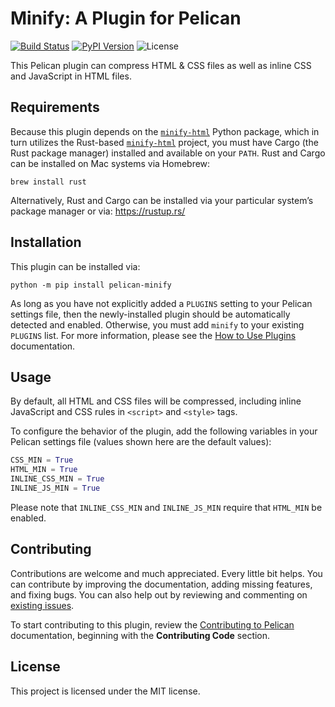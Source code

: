 Minify: A Plugin for Pelican
============================

[![Build Status](https://img.shields.io/github/actions/workflow/status/pelican-plugins/minify/main.yml?branch=main)](https://github.com/pelican-plugins/minify/actions)
[![PyPI Version](https://img.shields.io/pypi/v/pelican-minify)](https://pypi.org/project/pelican-minify/)
![License](https://img.shields.io/pypi/l/pelican-minify?color=blue)

This Pelican plugin can compress HTML & CSS files as well as inline CSS and JavaScript in HTML files.

Requirements
------------

Because this plugin depends on the [`minify-html`](https://pypi.org/project/minify-html) Python package, which in turn utilizes the Rust-based [`minify-html`](https://github.com/wilsonzlin/minify-html) project, you must have Cargo (the Rust package manager) installed and available on your `PATH`. Rust and Cargo can be installed on Mac systems via Homebrew:

    brew install rust

Alternatively, Rust and Cargo can be installed via your particular system’s package manager or via: <https://rustup.rs/>

Installation
------------

This plugin can be installed via:

    python -m pip install pelican-minify

As long as you have not explicitly added a `PLUGINS` setting to your Pelican settings file, then the newly-installed plugin should be automatically detected and enabled. Otherwise, you must add `minify` to your existing `PLUGINS` list. For more information, please see the [How to Use Plugins](https://docs.getpelican.com/en/latest/plugins.html#how-to-use-plugins) documentation.

Usage
-----

By default, all HTML and CSS files will be compressed, including inline JavaScript and CSS rules in `<script>` and `<style>` tags.

To configure the behavior of the plugin, add the following variables in your Pelican settings file (values shown here are the default values):

```python
CSS_MIN = True
HTML_MIN = True
INLINE_CSS_MIN = True
INLINE_JS_MIN = True
```

Please note that `INLINE_CSS_MIN` and `INLINE_JS_MIN` require that `HTML_MIN` be enabled.

Contributing
------------

Contributions are welcome and much appreciated. Every little bit helps. You can contribute by improving the documentation, adding missing features, and fixing bugs. You can also help out by reviewing and commenting on [existing issues][].

To start contributing to this plugin, review the [Contributing to Pelican][] documentation, beginning with the **Contributing Code** section.

[existing issues]: https://github.com/pelican-plugins/minify/issues
[Contributing to Pelican]: https://docs.getpelican.com/en/latest/contribute.html

License
-------

This project is licensed under the MIT license.
